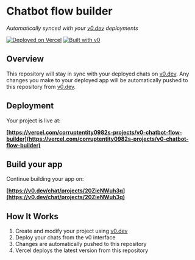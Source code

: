 # Chatbot flow builder

*Automatically synced with your [v0.dev](https://v0.dev) deployments*

[![Deployed on Vercel](https://img.shields.io/badge/Deployed%20on-Vercel-black?style=for-the-badge&logo=vercel)](https://vercel.com/corruptentity0982s-projects/v0-chatbot-flow-builder)
[![Built with v0](https://img.shields.io/badge/Built%20with-v0.dev-black?style=for-the-badge)](https://v0.dev/chat/projects/20ZieNWuh3q)

## Overview

This repository will stay in sync with your deployed chats on [v0.dev](https://v0.dev).
Any changes you make to your deployed app will be automatically pushed to this repository from [v0.dev](https://v0.dev).

## Deployment

Your project is live at:

**[https://vercel.com/corruptentity0982s-projects/v0-chatbot-flow-builder](https://vercel.com/corruptentity0982s-projects/v0-chatbot-flow-builder)**

## Build your app

Continue building your app on:

**[https://v0.dev/chat/projects/20ZieNWuh3q](https://v0.dev/chat/projects/20ZieNWuh3q)**

## How It Works

1. Create and modify your project using [v0.dev](https://v0.dev)
2. Deploy your chats from the v0 interface
3. Changes are automatically pushed to this repository
4. Vercel deploys the latest version from this repository